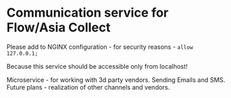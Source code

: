 # **Communication service for Flow/Asia Collect**

Please add to NGINX configuration - for security reasons - 
` allow 127.0.0.1; `

Because this service should be accessible only from localhost!

Microservice - for working with 3d party vendors. 
Sending Emails and SMS. Future plans - realization of other channels and vendors.
